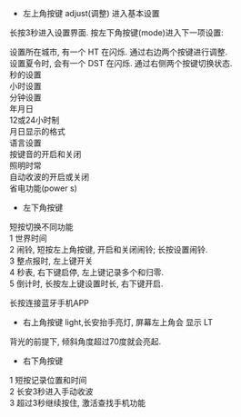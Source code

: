 


- 左上角按键 adjust(调整) 进入基本设置

长按3秒进入设置界面. 按左下角按键(mode)进入下一项设置:  

设置所在城市, 有一个 HT 在闪烁. 通过右边两个按键进行调整.  
设置夏令时, 会有一个 DST 在闪烁. 通过右侧两个按键切换状态.  
秒的设置  
小时设置  
分钟设置  
年月日  
12或24小时制  
月日显示的格式  
语言设置  
按键音的开启和关闭  
照明时常  
自动收波的开启或关闭  
省电功能(power s)  


- 左下角按键

短按切换不同功能  
1 世界时间  
2 闹铃, 短按左上角按键, 开启和关闭闹铃; 长按设置闹铃.  
3 整点报时, 左上键开关  
4 秒表, 右下键启停, 左上键记录多个和归零.  
5 倒计时, 长按左上键设置时长, 右下键开启.  

长按连接蓝牙手机APP


- 右上角按键 light,长安抬手亮灯, 屏幕左上角会 显示 LT

背光的前提下, 倾斜角度超过70度就会亮起.


- 右下角按键

1 短按记录位置和时间  
2 长安3秒进入手动收波  
3 超过3秒继续按住, 激活查找手机功能  












